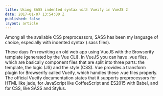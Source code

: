 ```yaml
---
title: Using SASS indented syntax with Vueify in VueJS 2
date: 2017-01-07 13:54:00 Z
published: false
layout: article
---
```


Among all the available CSS preprocessors, SASS has been my language of choice, especially with indented syntax (.sass files). 

These days I'm rewriting an old web app using VueJS with the Browserify template (generated by the Vue CLI). In VueJS you can have .vue files, which are basically component files that are split into three parts: the template, the logic (JS) and the style (CSS). Vue provides a transform plugin for Browserify called Vueify, which handles these .vue files properly. The official Vueify documentation states that it supports preprocessors for HTML like jade, for JavaScript like CoffeeScript and ES2015 with Babel, and for CSS, like SASS and Stylus.
